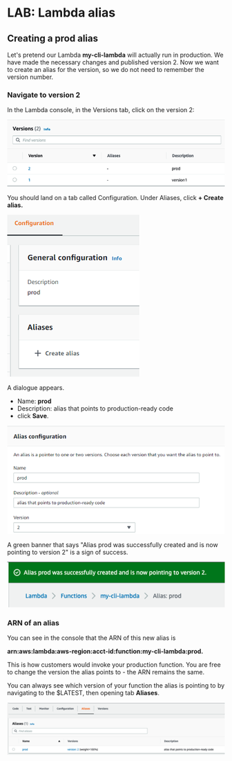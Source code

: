 # LAB: Lambda alias

## Creating a prod alias

Let's pretend our Lambda **my-cli-lambda** will actually run in production. We have made the necessary changes and published version 2. Now we want to create an alias for the version, so we do not need to remember the version number.&#x20;

### Navigate to version 2

In the Lambda console, in the Versions tab, click on the version 2:

![Click 2](<../../.gitbook/assets/image (93).png>)

You should land on a tab called Configuration. Under Aliases, click **+ Create alias.**&#x20;

![Create alias](<../../.gitbook/assets/image (108).png>)

A dialogue appears.&#x20;

* Name: **prod**
* Description: alias that points to production-ready code
* click **Save**.&#x20;

![creating an alias](<../../.gitbook/assets/image (382).png>)

A green banner that says "Alias prod was successfully created and is now pointing to version 2" is a sign of success.&#x20;

![we did it! ](<../../.gitbook/assets/image (30).png>)

### ARN of an alias

You can see in the console that the ARN of this new alias is&#x20;

**arn:aws:lambda:aws-region:acct-id:function:my-cli-lambda:prod.**

This is how customers would invoke your production function. You are free to change the version the alias points to - the ARN remains the same.&#x20;

You can always see which version of your function the alias is pointing to by navigating to the $LATEST, then opening tab **Aliases**.&#x20;

![Aliases](<../../.gitbook/assets/image (95).png>)
